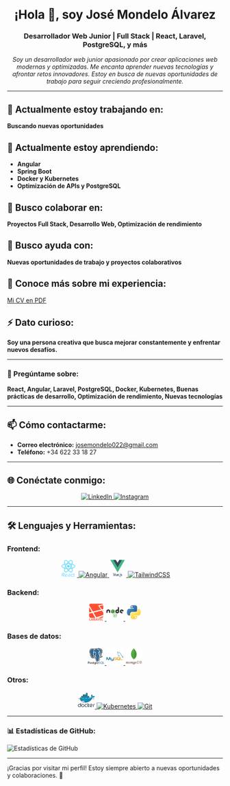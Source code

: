 <h1 align="center">¡Hola 👋, soy José Mondelo Álvarez</h1>
<h3 align="center">Desarrollador Web Junior | Full Stack | React, Laravel, PostgreSQL, y más</h3>

<p align="center">
  <i>Soy un desarrollador web junior apasionado por crear aplicaciones web modernas y optimizadas. Me encanta aprender nuevas tecnologías y afrontar retos innovadores. Estoy en busca de nuevas oportunidades de trabajo para seguir creciendo profesionalmente.</i>
</p>

---

## 🔭 Actualmente estoy trabajando en:
**Buscando nuevas oportunidades**

## 🌱 Actualmente estoy aprendiendo:
- **Angular**
- **Spring Boot**
- **Docker y Kubernetes**
- **Optimización de APIs y PostgreSQL**

## 👯 Busco colaborar en:
**Proyectos Full Stack, Desarrollo Web, Optimización de rendimiento**

## 🤝 Busco ayuda con:
**Nuevas oportunidades de trabajo y proyectos colaborativos**

## 📄 Conoce más sobre mi experiencia:
[Mi CV en PDF](https://drive.google.com/file/d/1X4_eAG-HiwBAxKhf6v3Is6wEDXa2e2m_/view?usp=drive_link)

## ⚡ Dato curioso:
**Soy una persona creativa que busca mejorar constantemente y enfrentar nuevos desafíos.**

---

### 💬 Pregúntame sobre:
**React, Angular, Laravel, PostgreSQL, Docker, Kubernetes, Buenas prácticas de desarrollo, Optimización de rendimiento, Nuevas tecnologías**

---

## 📫 Cómo contactarme:
- **Correo electrónico:** [josemondelo022@gmail.com](mailto:josemondelo022@gmail.com)
- **Teléfono:** +34 622 33 18 27

---

## 🌐 Conéctate conmigo:
<p align="center">
  <a href="https://www.linkedin.com/in/jos%C3%A9-mondelo-%C3%A1lvarez-0868a634a/" target="blank">
    <img src="https://img.shields.io/badge/LinkedIn-%230077B5.svg?&style=for-the-badge&logo=linkedin&logoColor=white" alt="LinkedIn" height="30" />
  </a>
  <a href="https://instagram.com/josee022" target="blank">
    <img src="https://img.shields.io/badge/Instagram-%23E4405F.svg?&style=for-the-badge&logo=instagram&logoColor=white" alt="Instagram" height="30" />
  </a>
</p>

---

## 🛠️ **Lenguajes y Herramientas:**

### **Frontend:**
<p align="center">
  <a href="https://reactjs.org/" target="_blank">
    <img src="https://raw.githubusercontent.com/devicons/devicon/master/icons/react/react-original-wordmark.svg" alt="React" width="40" height="40" />
  </a>
  <a href="https://angular.io/" target="_blank">
    <img src="https://angular.io/assets/images/logos/angular/angular.svg" alt="Angular" width="40" height="40" />
  </a>
  <a href="https://vuejs.org/" target="_blank">
    <img src="https://raw.githubusercontent.com/devicons/devicon/master/icons/vuejs/vuejs-original-wordmark.svg" alt="Vue" width="40" height="40" />
  </a>
  <a href="https://tailwindcss.com/" target="_blank">
    <img src="https://www.vectorlogo.zone/logos/tailwindcss/tailwindcss-icon.svg" alt="TailwindCSS" width="40" height="40" />
  </a>
</p>

### **Backend:**
<p align="center">
  <a href="https://laravel.com/" target="_blank">
    <img src="https://raw.githubusercontent.com/devicons/devicon/master/icons/laravel/laravel-plain-wordmark.svg" alt="Laravel" width="40" height="40" />
  </a>
  <a href="https://nodejs.org/" target="_blank">
    <img src="https://raw.githubusercontent.com/devicons/devicon/master/icons/nodejs/nodejs-original-wordmark.svg" alt="Node.js" width="40" height="40" />
  </a>
  <a href="https://www.python.org/" target="_blank">
    <img src="https://raw.githubusercontent.com/devicons/devicon/master/icons/python/python-original.svg" alt="Python" width="40" height="40" />
  </a>
</p>

### **Bases de datos:**
<p align="center">
  <a href="https://www.postgresql.org" target="_blank">
    <img src="https://raw.githubusercontent.com/devicons/devicon/master/icons/postgresql/postgresql-original-wordmark.svg" alt="PostgreSQL" width="40" height="40" />
  </a>
  <a href="https://www.mysql.com/" target="_blank">
    <img src="https://raw.githubusercontent.com/devicons/devicon/master/icons/mysql/mysql-original-wordmark.svg" alt="MySQL" width="40" height="40" />
  </a>
  <a href="https://www.mongodb.com/" target="_blank">
    <img src="https://raw.githubusercontent.com/devicons/devicon/master/icons/mongodb/mongodb-original-wordmark.svg" alt="MongoDB" width="40" height="40" />
  </a>
</p>

### **Otros:**
<p align="center">
  <a href="https://www.docker.com/" target="_blank">
    <img src="https://raw.githubusercontent.com/devicons/devicon/master/icons/docker/docker-original-wordmark.svg" alt="Docker" width="40" height="40" />
  </a>
  <a href="https://kubernetes.io/" target="_blank">
    <img src="https://www.vectorlogo.zone/logos/kubernetes/kubernetes-icon.svg" alt="Kubernetes" width="40" height="40" />
  </a>
  <a href="https://www.git-scm.com/" target="_blank">
    <img src="https://www.vectorlogo.zone/logos/git-scm/git-scm-icon.svg" alt="Git" width="40" height="40" />
  </a>
</p>

---

### 📊 **Estadísticas de GitHub:**

![Estadísticas de GitHub](https://github-readme-stats.vercel.app/api?username=josee022&show_icons=true&hide_title=true&count_private=true&hide=prs&theme=radical)

---

¡Gracias por visitar mi perfil! Estoy siempre abierto a nuevas oportunidades y colaboraciones. 🚀
